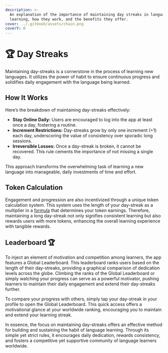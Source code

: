 ```yaml
---
description: >-
  An explanation of the importance of maintaining day streaks in language
  learning, how they work, and the benefits they offer.
cover: ../.gitbook/assets/chain.png
coverY: 0
---
```


# 🏆 Day Streaks

Maintaining day-streaks is a cornerstone in the process of learning new languages. It utilizes the power of habit to ensure continuous progress and solidifies daily engagement with the language being learned.

## How It Works

Here’s the breakdown of maintaining day-streaks effectively:

- **Stay Online Daily:** Users are encouraged to log into the app at least once a day, fostering a routine.
- **Increment Restrictions:** Day-streaks grow by only one increment (+1) each day, underscoring the value of consistency over sporadic long sessions.
- **Irreversible Losses:** Once a day-streak is broken, it cannot be recovered. This rule cements the importance of not missing a single day.

This approach transforms the overwhelming task of learning a new language into manageable, daily investments of time and effort.

## Token Calculation

Engagement and progression are also incentivized through a unique token calculation system. This system uses the length of your day-streak as a multiplier in a [formula](../token/distibution/#formula) that determines your token earnings. Therefore, maintaining a long day-streak not only signifies consistent learning but also rewards users with more tokens, enhancing the overall learning experience with tangible rewards.

## Leaderboard 🏆

To inject an element of motivation and competition among learners, the app features a Global Leaderboard. This leaderboard ranks users based on the length of their day-streaks, providing a graphical comparison of dedication levels across the globe. Climbing the ranks of the Global Leaderboard or simply watching your progress can serve as a powerful motivator, pushing learners to maintain their daily engagement and extend their day-streaks further.

To compare your progress with others, simply tap your day-streak in your profile to open the Global Leaderboard. This quick access offers a motivational glance at your worldwide ranking, encouraging you to maintain and extend your learning streak.

In essence, the focus on maintaining day-streaks offers an effective method for building and sustaining the habit of language learning. Through its simple yet strict rules, it encourages daily dedication, rewards consistency, and fosters a competitive yet supportive community of language learners worldwide.

